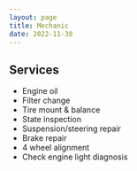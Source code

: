 ```yaml
---
layout: page
title: Mechanic
date: 2022-11-30
---
```


## Services

- Engine oil
- Filter change
- Tire mount & balance
- State inspection 
- Suspension/steering repair 
- Brake repair 
- 4 wheel alignment
- Check engine light diagnosis  